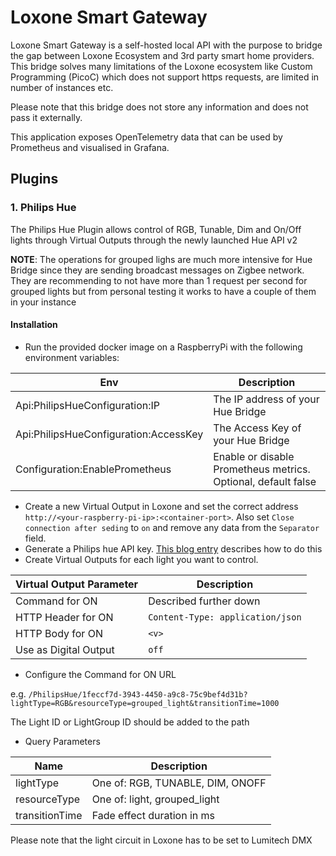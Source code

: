 # Loxone Smart Gateway

Loxone Smart Gateway is a self-hosted local API with the purpose to bridge the gap between Loxone Ecosystem and 3rd party smart home providers. This bridge solves many limitations of the Loxone ecosystem like Custom Programming (PicoC) which does not support https requests, are limited in number of instances etc.

Please note that this bridge does not store any information and does not pass it externally.

This application exposes OpenTelemetry data that can be used by Prometheus and visualised in Grafana.

## Plugins

### 1. Philips Hue

The Philips Hue Plugin allows control of RGB, Tunable, Dim and On/Off lights through Virtual Outputs through the newly launched Hue API v2

**NOTE**:
The operations for grouped lighs are much more intensive for Hue Bridge since they are sending broadcast messages on Zigbee network. They are recommending to not have more than 1 request per second for grouped lights but from personal testing it works to have a couple of them in your instance

#### Installation

- Run the provided docker image on a RaspberryPi with the following environment variables:
  
| Env | Description |
| --- | ----------- |
| Api:PhilipsHueConfiguration:IP | The IP address of your Hue Bridge |
| Api:PhilipsHueConfiguration:AccessKey | The Access Key of your Hue Bridge |
| Configuration:EnablePrometheus | Enable or disable Prometheus metrics. Optional, default false |


- Create a new Virtual Output in Loxone and set the correct address `http://<your-raspberry-pi-ip>:<container-port>`. Also set `Close connection after seding` to `on` and remove any data from the `Separator` field.
- Generate a Philips hue API key. [This blog entry](https://www.sitebase.be/generate-phillips-hue-api-token/) describes how to do this
- Create Virtual Outputs for each light you want to control.

| Virtual Output Parameter | Description |
| ------------------------ | ----------- |
| Command for ON           | Described further down |
| HTTP Header for ON       | `Content-Type: application/json` |
| HTTP Body for ON         | `<v>`       |
| Use as Digital Output    | `off`       |

- Configure the Command for ON URL

e.g. `/PhilipsHue/1feccf7d-3943-4450-a9c8-75c9bef4d31b?lightType=RGB&resourceType=grouped_light&transitionTime=1000`

The Light ID or LightGroup ID should be added to the path

- Query Parameters

| Name      | Description       |
| --------- | ----------------- |
| lightType | One of: RGB, TUNABLE, DIM, ONOFF |
| resourceType | One of: light, grouped_light |
| transitionTime | Fade effect duration in ms |

Please note that the light circuit in Loxone has to be set to Lumitech DMX
